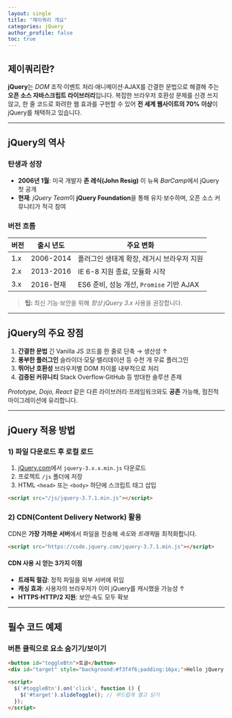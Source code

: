```yaml
---
layout: single
title: "제이쿼리 개요"
categories: jQuery
author_profile: false
toc: true
---
```




## 제이쿼리란?

**jQuery**는 *DOM* 조작·이벤트 처리·애니메이션·AJAX를 간결한 문법으로 해결해 주는 **오픈 소스 자바스크립트 라이브러리**입니다. 복잡한 브라우저 호환성 문제를 신경 쓰지 않고, 한 줄 코드로 화려한 웹 효과를 구현할 수 있어 **전 세계 웹사이트의 70% 이상**이 jQuery를 채택하고 있습니다.

------

## jQuery의 역사

### 탄생과 성장

- **2006년 1월**: 미국 개발자 **존 레식(John Resig)** 이 뉴욕 *BarCamp*에서 jQuery 첫 공개
- **현재**: *jQuery Team*이 **jQuery Foundation**을 통해 유지·보수하며, 오픈 소스 커뮤니티가 적극 참여

### 버전 흐름

| 버전 | 출시 년도 | 주요 변화                                  |
| ---- | --------- | ------------------------------------------ |
| 1.x  | 2006-2014 | 플러그인 생태계 확장, 레거시 브라우저 지원 |
| 2.x  | 2013-2016 | IE 6-8 지원 종료, 모듈화 시작              |
| 3.x  | 2016-현재 | ES6 준비, 성능 개선, `Promise` 기반 AJAX   |



> **팁:** 최신 기능·보안을 위해 *항상 jQuery 3.x* 사용을 권장합니다.

------

## jQuery의 주요 장점

1. **간결한 문법**
    긴 Vanilla JS 코드를 한 줄로 단축 → 생산성 ↑
2. **풍부한 플러그인**
    슬라이더·모달·밸리데이션 등 수천 개 무료 플러그인
3. **뛰어난 호환성**
    브라우저별 DOM 차이를 내부적으로 처리
4. **검증된 커뮤니티**
    Stack Overflow·GitHub 등 방대한 솔루션 존재

*Prototype, Dojo, React* 같은 다른 라이브러리·프레임워크와도 **공존** 가능해, 점진적 마이그레이션에 유리합니다.

------

## jQuery 적용 방법

### 1) 파일 다운로드 후 로컬 로드

1. [jQuery.com](https://jquery.com/)에서 `jquery-3.x.x.min.js` 다운로드
2. 프로젝트 `/js` 폴더에 저장
3. HTML `<head>` 또는 `<body>` 하단에 스크립트 태그 삽입

```html
<script src="/js/jquery-3.7.1.min.js"></script>
```

### 2) CDN(Content Delivery Network) 활용

CDN은 **가장 가까운 서버**에서 파일을 전송해 *속도*와 *트래픽*을 최적화합니다.

```html
<script src="https://code.jquery.com/jquery-3.7.1.min.js"></script>
```

#### CDN 사용 시 얻는 3가지 이점

- **트래픽 절감**: 정적 파일을 외부 서버에 위임
- **캐싱 효과**: 사용자의 브라우저가 이미 jQuery를 캐시했을 가능성 ↑
- **HTTPS·HTTP/2 지원**: 보안·속도 모두 확보

------

## 필수 코드 예제

### 버튼 클릭으로 요소 숨기기/보이기

```html
<button id="toggleBtn">토글</button>
<div id="target" style="background:#f3f4f6;padding:16px;">Hello jQuery!</div>

<script>
  $('#toggleBtn').on('click', function () {
    $('#target').slideToggle(); // 부드럽게 열고 닫기
  });
</script>
```